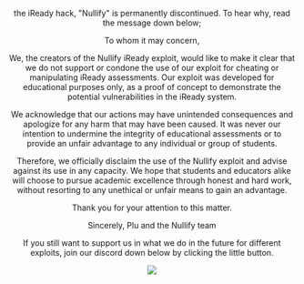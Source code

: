 <p align="center">
the iReady hack, "Nullify" is permanently discontinued. To hear why, read the message down below;
<p align="center">
To whom it may concern,
<p align="center">
We, the creators of the Nullify iReady exploit, would like to make it clear that we do not support or condone the use of our exploit for cheating or manipulating iReady assessments. Our exploit was developed for educational purposes only, as a proof of concept to demonstrate the potential vulnerabilities in the iReady system.
<p align="center">
We acknowledge that our actions may have unintended consequences and apologize for any harm that may have been caused. It was never our intention to undermine the integrity of educational assessments or to provide an unfair advantage to any individual or group of students.
<p align="center">
Therefore, we officially disclaim the use of the Nullify exploit and advise against its use in any capacity. We hope that students and educators alike will choose to pursue academic excellence through honest and hard work, without resorting to any unethical or unfair means to gain an advantage.
<p align="center">
Thank you for your attention to this matter.
<p align="center">
Sincerely, Plu and the Nullify team
<p align="center">
If you still want to support us in what we do in the future for different exploits, join our discord down below by clicking the little button.
<p align="center">
        <a href="https://discord.gg/ixl">
	       <img src="https://img.shields.io/discord/1152424594981007410?label=discord&logo=discord">
